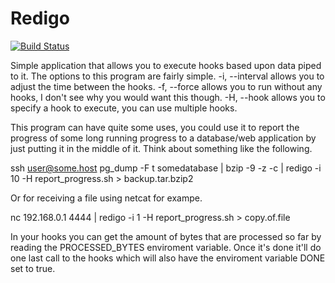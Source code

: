 Redigo
======

[![Build Status](https://travis-ci.org/schoentoon/redigo.png)](https://travis-ci.org/schoentoon/redigo)

Simple application that allows you to execute hooks based upon data piped to it. The options to this program are fairly simple.
-i, --interval allows you to adjust the time between the hooks.
-f, --force allows you to run without any hooks, I don't see why you would want this though.
-H, --hook allows you to specify a hook to execute, you can use multiple hooks.

This program can have quite some uses, you could use it to report the progress of some long running progress to a database/web application by just putting it in the middle of it. Think about something like the following.

ssh user@some.host pg_dump -F t somedatabase | bzip -9 -z -c | redigo -i 10 -H report_progress.sh > backup.tar.bzip2

Or for receiving a file using netcat for exampe.

nc 192.168.0.1 4444 | redigo -i 1 -H report_progress.sh > copy.of.file

In your hooks you can get the amount of bytes that are processed so far by reading the PROCESSED_BYTES enviroment variable. Once it's done it'll do one last call to the hooks which will also have the enviroment variable DONE set to true.

